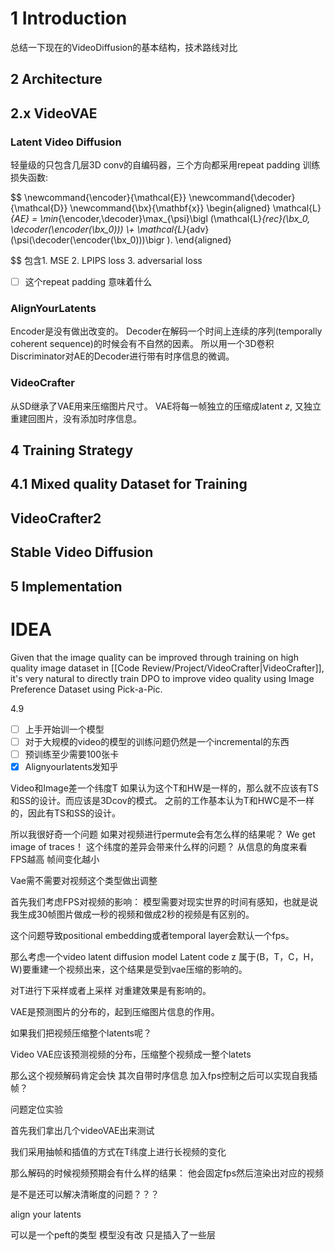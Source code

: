 # 1 Introduction
总结一下现在的VideoDiffusion的基本结构，技术路线对比

## 2 Architecture

## 2.x VideoVAE
### Latent Video Diffusion
轻量级的只包含几层3D conv的自编码器，三个方向都采用repeat padding
训练损失函数:

$$
\newcommand{\encoder}{\mathcal{E}}
\newcommand{\decoder}{\mathcal{D}}
\newcommand{\bx}{\mathbf{x}}
\begin{aligned}
\mathcal{L}_{AE} = \min_{\encoder,\decoder}\max_{\psi}\bigl (\mathcal{L}_{rec}(\bx_0, \decoder(\encoder(\bx_0)))  \\+ \mathcal{L}_{adv}(\psi(\decoder(\encoder(\bx_0)))\bigr ).
\end{aligned}

$$
包含1. MSE 2. LPIPS loss 3. adversarial loss 

- [ ] 这个repeat padding 意味着什么
### AlignYourLatents
Encoder是没有做出改变的。 Decoder在解码一个时间上连续的序列(temporally coherent sequence)的时候会有不自然的因素。 所以用一个3D卷积Discriminator对AE的Decoder进行带有时序信息的微调。 

### VideoCrafter
从SD继承了VAE用来压缩图片尺寸。 VAE将每一帧独立的压缩成latent $z$, 又独立重建回图片，没有添加时序信息。 



## 4 Training Strategy

## 4.1 Mixed quality Dataset for Training

## VideoCrafter2

## Stable Video Diffusion


## 5 Implementation


# IDEA
Given that the image quality can be improved through training on high quality image dataset in [[Code Review/Project/VideoCrafter|VideoCrafter]], it's very natural to directly train DPO to improve video quality using Image Preference Dataset using Pick-a-Pic. 


 4.9
- [ ] 上手开始训一个模型
- [ ] 对于大规模的video的模型的训练问题仍然是一个incremental的东西
- [ ] 预训练至少需要100张卡
- [x] Alignyourlatents发知乎

Video和Image差一个纬度T
           如果认为这个T和HW是一样的，那么就不应该有TS和SS的设计。而应该是3Dcov的模式。 
           之前的工作基本认为T和HWC是不一样的，因此有TS和SS的设计。

所以我很好奇一个问题 如果对视频进行permute会有怎么样的结果呢？  We get image of traces！
这个纬度的差异会带来什么样的问题？
从信息的角度来看 FPS越高 帧间变化越小


Vae需不需要对视频这个类型做出调整

首先我们考虑FPS对视频的影响：
模型需要对现实世界的时间有感知，也就是说我生成30帧图片做成一秒的视频和做成2秒的视频是有区别的。

这个问题导致positional embedding或者temporal layer会默认一个fps。

那么考虑一个video latent diffusion model 
Latent code z 属于(B，T，C，H，W)要重建一个视频出来，这个结果是受到vae压缩的影响的。

对T进行下采样或者上采样 对重建效果是有影响的。

VAE是预测图片的分布的，起到压缩图片信息的作用。

如果我们把视频压缩整个latents呢？

Video VAE应该预测视频的分布，压缩整个视频成一整个latets

那么这个视频解码肯定会快
其次自带时序信息 加入fps控制之后可以实现自我插帧？



问题定位实验

首先我们拿出几个videoVAE出来测试

我们采用抽帧和插值的方式在T纬度上进行长视频的变化

那么解码的时候视频预期会有什么样的结果：
他会固定fps然后渲染出对应的视频

是不是还可以解决清晰度的问题？？？


align your latents

可以是一个peft的类型
模型没有改 只是插入了一些层

